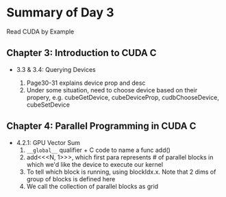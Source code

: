 # Summary of Day 3

Read CUDA by Example
## Chapter 3: Introduction to CUDA C
- 3.3 & 3.4: Querying Devices

    1. Page30-31 explains device prop and desc
    2. Under some situation, need to choose device based on their propery, e.g. cubeGetDevice, cubeDeviceProp, cudbChooseDevice, cubeSetDevice

## Chapter 4: Parallel Programming in CUDA C
- 4.2.1: GPU Vector Sum
    1. `__global__` qualifier + C code to name a func add()
    2. add<<<N, 1>>>, which first para represents # of parallel blocks in which we'd like the device to execute our kernel
    3. To tell which block is running, using blockIdx.x. Note that 2 dims of group of blocks is defined here
    4. We call the collection of parallel blocks as grid
